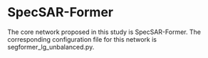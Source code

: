 # SpecSAR-Former

The core network proposed in this study is SpecSAR-Former. 
The corresponding configuration file for this network is segformer_lg_unbalanced.py.

